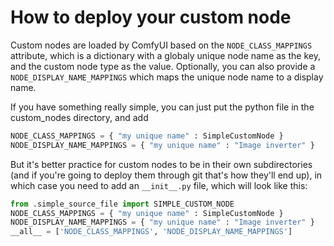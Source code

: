 # How to deploy your custom node

Custom nodes are loaded by ComfyUI based on the `NODE_CLASS_MAPPINGS` attribute, which is a dictionary with a globaly unique node name as the key, and the custom node type as the value. Optionally, you can also provide a `NODE_DISPLAY_NAME_MAPPINGS` which maps the unique node name to a display name.

If you have something really simple, you can just put the python file in the custom_nodes directory, and add

```python
NODE_CLASS_MAPPINGS = { "my unique name" : SimpleCustomNode }
NODE_DISPLAY_NAME_MAPPINGS = { "my unique name" : "Image inverter" }
```

But it's better practice for custom nodes to be in their own subdirectories (and if you're going to deploy them through git that's how they'll end up), in which case you need to add an `__init__.py` file, which will look like this:

```python
from .simple_source_file import SIMPLE_CUSTOM_NODE
NODE_CLASS_MAPPINGS = { "my unique name" : SimpleCustomNode }
NODE_DISPLAY_NAME_MAPPINGS = { "my unique name" : "Image inverter" }
__all__ = ['NODE_CLASS_MAPPINGS', 'NODE_DISPLAY_NAME_MAPPINGS']
```
